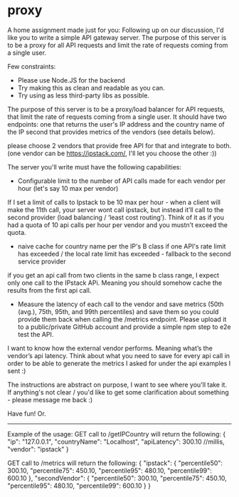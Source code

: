 # proxy

A home assignment made just for you:
Following up on our discussion, I'd like you to write a simple API gateway server.
The purpose of this server is to be a proxy for all API requests and limit the rate of requests coming from a single user.

Few constraints:

- Please use Node.JS for the backend
- Try making this as clean and readable as you can.
- Try using as less third-party libs as possible.

The purpose of this server is to be a proxy/load balancer for API requests, that limit the rate of requests coming from a single user.
It should have two endpoints:
one that returns the user's IP address and the country name of the IP
second that provides metrics of the vendors (see details below).

please choose 2 vendors that provide free API for that and integrate to both.
(one vendor can be https://ipstack.com/, I'll let you choose the other :))

The server you'll write must have the following capabilities:

- Configurable limit to the number of API calls made for each vendor per hour (let's say 10 max per vendor)

If I set a limit of calls to Ipstack to be 10 max per hour - when a client will make the 11th call, your server wont call ipstack, but instead it’ll call to the second provider (load balancing / ‘least cost routing’). Think of it as if you had a quota of 10 api calls per hour per vendor and you mustn’t exceed the quota.

- naive cache for country name per the IP's B class
  if one API's rate limit has exceeded / the local rate limit has exceeded - fallback to the second service provider

if you get an api call from two clients in the same b class range, I expect only one call to the IPstack APi. Meaning you should somehow cache the results from the first api call.

- Measure the latency of each call to the vendor and save metrics (50th (avg.), 75th, 95th, and 99th percentiles) and save them so you could provide them back when calling the /metrics endpoint.
  Please upload it to a public/private GitHub account and provide a simple npm step to e2e test the API.

I want to know how the external vendor performs. Meaning what’s the vendor’s api latency. Think about what you need to save for every api call in order to be able to generate the metrics I asked for under the api examples I sent :)

The instructions are abstract on purpose, I want to see where you'll take it.
If anything's not clear / you'd like to get some clarification about something - please message me back :)

Have fun!
Or.

---

Example of the usage:
GET call to /getIPCountry will return the following:
{
"ip": "127.0.0.1",
"countryName": "Localhost",
"apiLatency": 300.10 //millis,
"vendor": "ipstack"
}

GET call to /metrics will return the following:
{
"ipstack": {
"percentile50": 300.10,
"percentile75": 450.10,
"percentile95": 480.10,
"percentile99": 600.10
},
"secondVendor": {
"percentile50": 300.10,
"percentile75": 450.10,
"percentile95": 480.10,
"percentile99": 600.10
}
}
